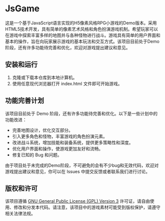 # JsGame
这是一个基于JavaScript语言实现的H5像素风格RPG小游戏的Demo版本。采用HTML5技术开发，具有简单的像素艺术风格和角色扮演游戏机制。希望玩家可以在游戏中探索丰富多样的地图并与各种怪物进行战斗。游戏具有简单的用户界面和基本的操作，旨在向玩家展示游戏的基本玩法和交互方式。该项目目前处于Demo阶段，还有许多功能待完善和优化，欢迎对游戏提出建议和意见。

## 安装和运行

1. 克隆或下载本仓库到本地计算机。
2. 使用任意现代浏览器打开 index.html 文件即可开始游戏。

## 功能完善计划

该项目目前处于 Demo 阶段，还有许多功能待完善和优化。以下是一些计划中的功能改进：
- 完善地图设计，优化交互部分。
- 引入更多角色和怪物，丰富游戏的角色扮演元素。
- 改进战斗系统，增加技能和装备系统，提供更多策略性和深度。
- 优化用户界面和操作，使游戏更加友好和流畅。
- 修复已知的 Bug 和问题。

由于项目处于未完成的Demo阶段，不可避免的会有不少bug和无效代码，欢迎对游戏提出建议和意见，你可以在 Issues 中提交反馈或者联系我们进行讨论。

## 版权和许可

该项目遵循 [GNU General Public License (GPL) Version 3](LICENSE) 许可证，请自由使用、修改和分发本代码。请注意，该项目中的游戏素材可能受到版权保护，请遵守相关法律法规。
